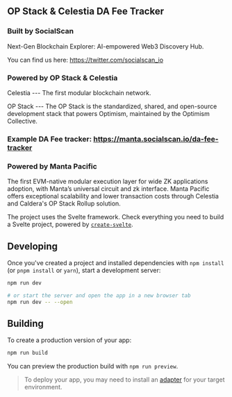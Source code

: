 ## OP Stack & Celestia DA Fee Tracker

### Built by SocialScan
Next-Gen Blockchain Explorer: AI-empowered Web3 Discovery Hub.

You can find us here: https://twitter.com/socialscan_io 

### Powered by OP Stack & Celestia
Celestia --- The first modular blockchain network.

OP Stack --- The OP Stack is the standardized, shared, and open-source development stack that powers Optimism, maintained by the Optimism Collective.

### Example DA Fee tracker: https://manta.socialscan.io/da-fee-tracker
### Powered by Manta Pacific

The first EVM-native modular execution layer for wide ZK applications adoption, with Manta’s universal circuit and zk interface.
Manta Pacific offers exceptional scalability and lower transaction costs through Celestia and Caldera's OP Stack Rollup solution.


The project uses the Svelte framework. Check everything you need to build a Svelte project, powered by [`create-svelte`](https://github.com/sveltejs/kit/tree/main/packages/create-svelte).

## Developing

Once you've created a project and installed dependencies with `npm install` (or `pnpm install` or `yarn`), start a development server:

```bash
npm run dev

# or start the server and open the app in a new browser tab
npm run dev -- --open
```

## Building

To create a production version of your app:

```bash
npm run build
```

You can preview the production build with `npm run preview`.

> To deploy your app, you may need to install an [adapter](https://kit.svelte.dev/docs/adapters) for your target environment.

